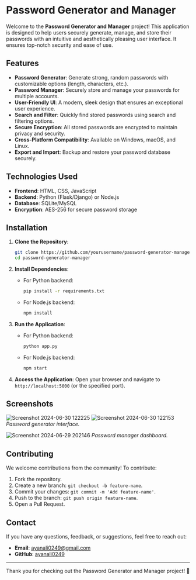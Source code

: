 # Password Generator and Manager

Welcome to the **Password Generator and Manager** project! This application is designed to help users securely generate, manage, and store their passwords with an intuitive and aesthetically pleasing user interface. It ensures top-notch security and ease of use.

## Features

- **Password Generator**: Generate strong, random passwords with customizable options (length, characters, etc.).
- **Password Manager**: Securely store and manage your passwords for multiple accounts.
- **User-Friendly UI**: A modern, sleek design that ensures an exceptional user experience.
- **Search and Filter**: Quickly find stored passwords using search and filtering options.
- **Secure Encryption**: All stored passwords are encrypted to maintain privacy and security.
- **Cross-Platform Compatibility**: Available on Windows, macOS, and Linux.
- **Export and Import**: Backup and restore your password database securely.

## Technologies Used

- **Frontend**: HTML, CSS, JavaScript
- **Backend**: Python (Flask/Django) or Node.js
- **Database**: SQLite/MySQL
- **Encryption**: AES-256 for secure password storage

## Installation

1. **Clone the Repository**:
    ```bash
    git clone https://github.com/yourusername/password-generator-manager.git
    cd password-generator-manager
    ```

2. **Install Dependencies**:
    - For Python backend:
        ```bash
        pip install -r requirements.txt
        ```
    - For Node.js backend:
        ```bash
        npm install
        ```

3. **Run the Application**:
    - For Python backend:
        ```bash
        python app.py
        ```
    - For Node.js backend:
        ```bash
        npm start
        ```

4. **Access the Application**:
    Open your browser and navigate to `http://localhost:5000` (or the specified port).

## Screenshots

![Screenshot 2024-06-30 122225](https://github.com/user-attachments/assets/dee44b0f-defc-48c6-9680-7ab013064498)
![Screenshot 2024-06-30 122153](https://github.com/user-attachments/assets/32f9d324-1b04-4c08-b839-737eefff6829)
*Password generator interface.*

![Screenshot 2024-06-29 202146](https://github.com/user-attachments/assets/1c9a7dab-d357-49de-9f3f-05d8d1069d1f)
*Password manager dashboard.*

## Contributing

We welcome contributions from the community! To contribute:

1. Fork the repository.
2. Create a new branch: `git checkout -b feature-name`.
3. Commit your changes: `git commit -m 'Add feature-name'`.
4. Push to the branch: `git push origin feature-name`.
5. Open a Pull Request.

## Contact

If you have any questions, feedback, or suggestions, feel free to reach out:

- **Email**: ayanali0249@gmail.com
- **GitHub**: [ayanali0249](https://github.com/ayanali0249)

---

Thank you for checking out the Password Generator and Manager project! 🚀


